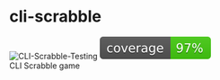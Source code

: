 # cli-scrabble
![CLI-Scrabble-Testing](https://github.com/Accoustium/cli-scrabble/workflows/Python%20package/badge.svg?branch=master) ![CLI-Scrabble-Coverage](https://github.com/Accoustium/cli-scrabble/blob/master/coverage.svg) <br>
CLI Scrabble game
